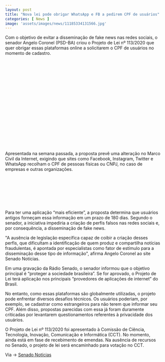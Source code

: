 ```yaml
---
layout: post
title: "Nova lei pode obrigar WhatsApp e FB a pedirem CPF de usuários"
categories: [ News ]
image: 'assets/images/news/11185334131566.jpg'
---
```


Com o objetivo de evitar a disseminação de fake news nas redes sociais, o senador Angelo Coronel (PSD-BA) criou o Projeto de Lei nº 113/2020 que quer obrigar essas plataformas online a solicitarem o CPF de usuários no momento de cadastro.

<!-- QUADRADO -->
<script async src="//pagead2.googlesyndication.com/pagead/js/adsbygoogle.js"></script>
<ins class="adsbygoogle"
style="display:inline-block;width:336px;height:280px"
data-ad-client="ca-pub-2838251107855362"
data-ad-slot="5351066970"></ins>
<script>
(adsbygoogle = window.adsbygoogle || []).push({});
</script>

Apresentada na semana passada, a proposta prevê uma alteração no Marco Civil da Internet, exigindo que sites como Facebook, Instagram, Twitter e WhatsApp recolham o CPF de pessoas físicas ou CNPJ, no caso de empresas e outras organizações.

<!-- MINI ANÚNCIO -->
<script async src="//pagead2.googlesyndication.com/pagead/js/adsbygoogle.js"></script>
<!-- Games Root -->
<ins class="adsbygoogle"
style="display:inline-block;width:730px;height:95px"
data-ad-client="ca-pub-2838251107855362"
data-ad-slot="5351066970"></ins>
<script>
(adsbygoogle = window.adsbygoogle || []).push({});
</script>

Para ter uma aplicação “mais eficiente”, a proposta determina que usuários antigos forneçam essa informação em um prazo de 180 dias. Segundo o senador, a iniciativa impediria a criação de perfis falsos nas redes sociais e, por consequência, a disseminação de fake news.

<!-- RETANGULO LARGO 2 -->
<script async src="//pagead2.googlesyndication.com/pagead/js/adsbygoogle.js"></script>
<ins class="adsbygoogle"
style="display:block; text-align:center;"
data-ad-layout="in-article"
data-ad-format="fluid"
data-ad-client="ca-pub-2838251107855362"
data-ad-slot="8549252987"></ins>
<script>
(adsbygoogle = window.adsbygoogle || []).push({});
</script>

"A ausência de legislação específica capaz de coibir a criação desses perfis, que dificultam a identificação de quem produz e compartilha notícias fraudulentas, é apontada por especialistas como fator de estímulo para a disseminação desse tipo de informação", afirma Angelo Coronel ao site Senado Notícias.

<!-- RETANGULO LARGO -->
<script async src="https://pagead2.googlesyndication.com/pagead/js/adsbygoogle.js"></script>
<!-- Informat -->
<ins class="adsbygoogle"
style="display:block"
data-ad-client="ca-pub-2838251107855362"
data-ad-slot="2327980059"
data-ad-format="auto"
data-full-width-responsive="true"></ins>
<script>
(adsbygoogle = window.adsbygoogle || []).push({});
</script>

Em uma gravação da Rádio Senado, o senador informou que o objetivo principal é “proteger a sociedade brasileira”. Se for aprovado, o Projeto de Lei terá aplicação nos principais “provedores de aplicações de internet” do Brasil.

No entanto, como essas plataformas são globalmente utilizadas, o projeto pode enfrentar diversos desafios técnicos. Os usuários poderiam, por exemplo, se cadastrar como estrangeiros para não terem que informar seu CPF. Além disso, propostas parecidas com essa já foram duramente criticadas por levantarem questionamentos referentes à privacidade dos usuários.

O Projeto de Lei nº 113/2020 foi apresentado à Comissão de Ciência, Tecnologia, Inovação, Comunicação e Informática (CCT). No momento, ainda está em fase de recebimento de emendas. Na ausência de recursos no Senado, o projeto de lei será encaminhado para votação no CCT.

Via → [Senado Notícias](https://www12.senado.leg.br/noticias/audios/2020/02/provedores-de-internet-poderao-exigir-registro-de-cpf-dos-usuarios)
